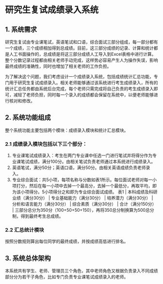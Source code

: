 # 研究生复试成绩录入系统
## 1.  系统需求
研究生复试由专业课笔试，英语笔试和口语，综合面试三部分组成，每一部分都有一个成绩，三个成绩相加得到总成绩。目前，这三部分成绩的记录、计算和统计都是人工书面操作的，总成绩是将这三部分成绩人工导入到Excel表格中进行计算。整个分数记录过程都由相关老师手动完成，这样势必容易产生人为操作失误，影响最终成绩的准确性，同时也增加了相关老师的工作负担。

为了解决这个问题，我们考虑设计一个成绩录入系统，包括成绩统计汇总功能，专门用于研究生复试成绩录入。相关老师能够通过该系统进行考生成绩录入，所有的统计汇总任务都由系统后台完成，每个老师只需完成将自己负责的考生成绩录入即可，减轻了老师负担，同时每一个录入的成绩都会保留在系统中，以便老师能够进行核对和修改。
## 2.  系统功能组成
整个系统功能主要包括两个模块：成绩录入模块和统计汇总模块。
### 2.1 成绩录入模块包括以下三个部分：
1. 专业课笔试成绩录入：考生在两门专业课中任选一门进行笔试并将得分作为专业课笔试成绩，满分100分。由相关笔试负责老师通过本系统进行成绩录入。
2. 英语笔试，满分50分；英语口语，满分50分。由相关英语成绩负责老师录入。
3. 专业综合面试：共5小项，每项名称与分数如表1所示。每位面试老师对每一小项打分，然后在每一小项中去掉一个最高分，去掉一个最低分，再取平均，即为该小项得分。5小项得分之和即为专业综合面试成绩。
表1
| 本科成绩及科研业绩（满分30分） | 专业基础能力（满分30分） | 培养潜力（满分30分） | 分析和语言能力（满分30分） | 综合素质（满分30分） |  合计（满分150分） |
三部分总分为350分（100+50+50+150），再将350总分制换算为500总分制，得到最终考生总成绩。
### 2.2 汇总统计模块
按照分数规则算出每位同学的最终成绩，并按成绩高低进行排名。
## 3.  系统总体架构
本系统共有学生、老师、管理员三个角色，其中老师角色又根据负责录入不同成绩部分分为若干子角色，比如专门负责专业课笔试成绩录入的老师。
